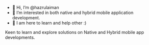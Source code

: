 - 👋 Hi, I’m @hazrulaiman
- 👀 I’m interested in both native and hybrid mobile application development.
- 🌱 I am here to learn and help other :)

Keen to learn and explore solutions on Native and Hybrid mobile app developments.

<!---
hazrulaiman/hazrulaiman is a ✨ special ✨ repository because its `README.md` (this file) appears on your GitHub profile.
You can click the Preview link to take a look at your changes.
--->
